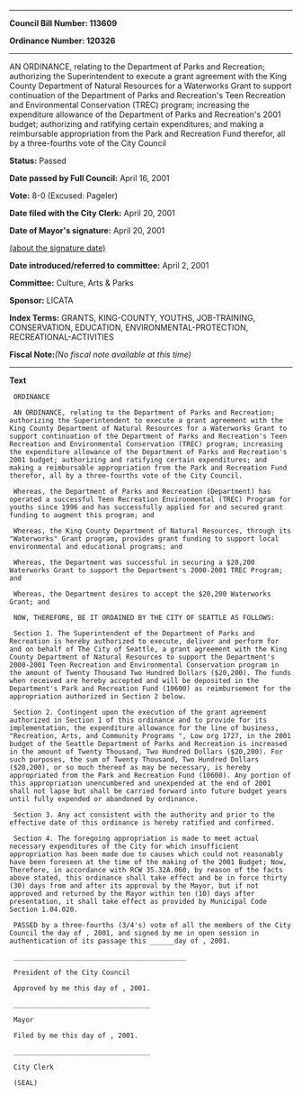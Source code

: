 

********

**Council Bill Number: 113609**
   
**Ordinance Number: 120326**
********

 AN ORDINANCE, relating to the Department of Parks and Recreation; authorizing the Superintendent to execute a grant agreement with the King County Department of Natural Resources for a Waterworks Grant to support continuation of the Department of Parks and Recreation's Teen Recreation and Environmental Conservation (TREC) program; increasing the expenditure allowance of the Department of Parks and Recreation's 2001 budget; authorizing and ratifying certain expenditures; and making a reimbursable appropriation from the Park and Recreation Fund therefor, all by a three-fourths vote of the City Council

**Status:** Passed
   
**Date passed by Full Council:** April 16, 2001
   
**Vote:** 8-0 (Excused: Pageler)
   
**Date filed with the City Clerk:** April 20, 2001
   
**Date of Mayor's signature:** April 20, 2001
   
[(about the signature date)](/~public/approvaldate.htm)
   
   
   
**Date introduced/referred to committee:** April 2, 2001
   
**Committee:** Culture, Arts & Parks
   
**Sponsor:** LICATA
   
   
**Index Terms:** GRANTS, KING-COUNTY, YOUTHS, JOB-TRAINING, CONSERVATION, EDUCATION, ENVIRONMENTAL-PROTECTION, RECREATIONAL-ACTIVITIES

**Fiscal Note:**_(No fiscal note available at this time)_

********

**Text**
   
```
 ORDINANCE

 AN ORDINANCE, relating to the Department of Parks and Recreation; authorizing the Superintendent to execute a grant agreement with the King County Department of Natural Resources for a Waterworks Grant to support continuation of the Department of Parks and Recreation's Teen Recreation and Environmental Conservation (TREC) program; increasing the expenditure allowance of the Department of Parks and Recreation's 2001 budget; authorizing and ratifying certain expenditures; and making a reimbursable appropriation from the Park and Recreation Fund therefor, all by a three-fourths vote of the City Council.

 Whereas, the Department of Parks and Recreation (Department) has operated a successful Teen Recreation Environmental (TREC) Program for youths since 1996 and has successfully applied for and secured grant funding to augment this program; and

 Whereas, the King County Department of Natural Resources, through its "Waterworks" Grant program, provides grant funding to support local environmental and educational programs; and

 Whereas, the Department was successful in securing a $20,200 Waterworks Grant to support the Department's 2000-2001 TREC Program; and

 Whereas, the Department desires to accept the $20,200 Waterworks Grant; and

 NOW, THEREFORE, BE IT ORDAINED BY THE CITY OF SEATTLE AS FOLLOWS:

 Section 1. The Superintendent of the Department of Parks and Recreation is hereby authorized to execute, deliver and perform for and on behalf of The City of Seattle, a grant agreement with the King County Department of Natural Resources to support the Department's 2000-2001 Teen Recreation and Environmental Conservation program in the amount of Twenty Thousand Two Hundred Dollars ($20,200). The funds when received are hereby accepted and will be deposited in the Department's Park and Recreation Fund (10600) as reimbursement for the appropriation authorized in Section 2 below.

 Section 2. Contingent upon the execution of the grant agreement authorized in Section 1 of this ordinance and to provide for its implementation, the expenditure allowance for the line of business, "Recreation, Arts, and Community Programs ", Low org 1727, in the 2001 budget of the Seattle Department of Parks and Recreation is increased in the amount of Twenty Thousand, Two Hundred Dollars ($20,200). For such purposes, the sum of Twenty Thousand, Two Hundred Dollars ($20,200), or so much thereof as may be necessary, is hereby appropriated from the Park and Recreation Fund (10600). Any portion of this appropriation unencumbered and unexpended at the end of 2001 shall not lapse but shall be carried forward into future budget years until fully expended or abandoned by ordinance.

 Section 3. Any act consistent with the authority and prior to the effective date of this ordinance is hereby ratified and confirmed.

 Section 4. The foregoing appropriation is made to meet actual necessary expenditures of the City for which insufficient appropriation has been made due to causes which could not reasonably have been foreseen at the time of the making of the 2001 Budget; Now, Therefore, in accordance with RCW 35.32A.060, by reason of the facts above stated, this ordinance shall take effect and be in force thirty (30) days from and after its approval by the Mayor, but if not approved and returned by the Mayor within ten (10) days after presentation, it shall take effect as provided by Municipal Code Section 1.04.020.

 PASSED by a three-fourths (3/4's) vote of all the members of the City Council the day of , 2001, and signed by me in open session in authentication of its passage this ______day of , 2001.

 ___________________________________________

 President of the City Council

 Approved by me this day of , 2001.

 __________________________________

 Mayor

 Filed by me this day of , 2001.

 __________________________________

 City Clerk

 (SEAL)

```
